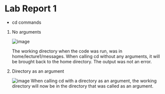 # Lab Report 1	

* cd commands

1. No arguments

   ![image](https://github.com/Omeggos/cse15l-lab-reports/assets/105466539/5da483c8-d892-447a-9277-ac505461b4f1)
   
   The working directory when the code was run, was in home/lecture1/messages. When calling cd without any arguments, it will be brought back to the home directory. The output was not an error.

3. Directory as an argument

   ![image](https://github.com/Omeggos/cse15l-lab-reports/assets/105466539/92b17b8f-b80c-4106-95ee-73f82fa60428)
   When calling cd with a directory as an argument, the working directory will now be in the directory that was called as an argument.  

